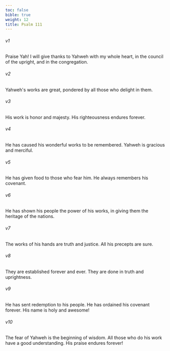 ```yaml
---
toc: false
bible: true
weight: 12
title: Psalm 111
---
```




###### v1 
Praise Yah! I will give thanks to Yahweh with my whole heart, in the council of the upright, and in the congregation. 

###### v2 
Yahweh's works are great, pondered by all those who delight in them. 

###### v3 
His work is honor and majesty. His righteousness endures forever. 

###### v4 
He has caused his wonderful works to be remembered. Yahweh is gracious and merciful. 

###### v5 
He has given food to those who fear him. He always remembers his covenant. 

###### v6 
He has shown his people the power of his works, in giving them the heritage of the nations. 

###### v7 
The works of his hands are truth and justice. All his precepts are sure. 

###### v8 
They are established forever and ever. They are done in truth and uprightness. 

###### v9 
He has sent redemption to his people. He has ordained his covenant forever. His name is holy and awesome! 

###### v10 
The fear of Yahweh is the beginning of wisdom. All those who do his work have a good understanding. His praise endures forever!
